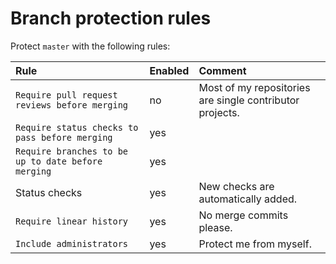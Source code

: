 # Branch protection rules

Protect `master` with the following rules:

| Rule                                               | Enabled | Comment                                                  |
| :------------------------------------------------- | :------ | :------------------------------------------------------- |
| `Require pull request reviews before merging`      | no      | Most of my repositories are single contributor projects. |
| `Require status checks to pass before merging`     | yes     |                                                          |
| `Require branches to be up to date before merging` | yes     |                                                          |
| Status checks                                      | yes     | New checks are automatically added.                      |
| `Require linear history`                           | yes     | No merge commits please.                                 |
| `Include administrators`                           | yes     | Protect me from myself.                                  |
